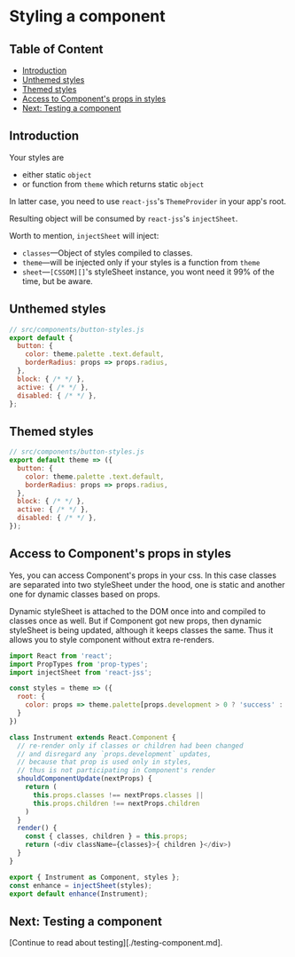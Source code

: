 # Styling a component

## Table of Content

* [Introduction](#introduction)
* [Unthemed styles](#unthemed-styles)
* [Themed styles](#themed-styles)
* [Access to Component's props in styles](#access-to-components-props-in-styles)
* [Next: Testing a component](#next-testing-a-component)

## Introduction

Your styles are
* either static `object`
* or function from `theme` which returns static `object`

In latter case, you need to use `react-jss`'s `ThemeProvider` in your app's root.

Resulting object will be consumed by `react-jss`'s `injectSheet`.

Worth to mention, `injectSheet` will inject:
* `classes`—Object of styles compiled to classes.
* `theme`—will be injected only if your styles is a function from `theme`
* `sheet`—`[CSSOM][]`'s styleSheet instance, you wont need it 99% of the time, but be aware.

[CSSOM]: https://developer.mozilla.org/en-US/docs/Web/API/CSS_Object_Model

## Unthemed styles

```js
// src/components/button-styles.js
export default {
  button: {
    color: theme.palette .text.default,
    borderRadius: props => props.radius,
  },
  block: { /* */ },
  active: { /* */ },
  disabled: { /* */ },
};
```

## Themed styles

```js
// src/components/button-styles.js
export default theme => ({
  button: {
    color: theme.palette .text.default,
    borderRadius: props => props.radius,
  },
  block: { /* */ },
  active: { /* */ },
  disabled: { /* */ },
});
```

## Access to Component's props in styles

Yes, you can access Component's props in your css. In this case classes are separated into two styleSheet under the hood, one is static and another one for dynamic classes based on props.

Dynamic styleSheet is attached to the DOM once into and compiled to classes once as well.
But if Component got new props, then dynamic styleSheet is being updated, although it keeps classes the same. Thus it allows you to style component without extra re-renders.

```js
import React from 'react';
import PropTypes from 'prop-types';
import injectSheet from 'react-jss';

const styles = theme => ({
  root: {
    color: props => theme.palette[props.development > 0 ? 'success' : 'danger'],
  }
})

class Instrument extends React.Component {
  // re-render only if classes or children had been changed
  // and disregard any `props.development` updates,
  // because that prop is used only in styles,
  // thus is not participating in Component's render
  shouldComponentUpdate(nextProps) {
    return (
      this.props.classes !== nextProps.classes ||
      this.props.children !== nextProps.children
    )
  }
  render() {
    const { classes, children } = this.props;
    return (<div className={classes}>{ children }</div>)
  }
}

export { Instrument as Component, styles };
const enhance = injectSheet(styles);
export default enhance(Instrument);
```

## Next: Testing a component

[Continue to read about testing][./testing-component.md].
